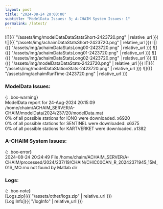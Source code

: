 ```yaml
---
layout: post
title: "2024-08-24 20:00:00"
subtitle: "ModelData Issues: 3; A-CHAIM System Issues: 1"
permalink: /latest/
---
```


![]({{ "/assets/img/modelDataDataStatsShort-2423720.png" | relative_url }})
![]({{ "/assets/img/achaimDataStatsShort-2423720.png" | relative_url }})
![]({{ "/assets/img/achaimDataStatsLong00-2423720.png" | relative_url }})
![]({{ "/assets/img/achaimDataStatsLong01-2423720.png" | relative_url }})
![]({{ "/assets/img/achaimDataStatsLong02-2423720.png" | relative_url }})
![]({{ "/assets/img/modelDataDataStats-2423720.png" | relative_url }})
![]({{ "/assets/img/modelDataStationStats-2423720.png" | relative_url }})
![]({{ "/assets/img/achaimRunTime-2423720.png" | relative_url }})


### ModelData Issues:  
  
{: .box-warning}  
 ModelData report for 24-Aug-2024 20:15:09   
 /home/chaim/ACHAIM_SERVER/A-CHAIM/modelData/2024/237/20/modelData.mat   
 0% of all possible stations for IONO were downloaded. x6920   
 0% of all possible stations for SENTINEL were downloaded. x6375   
 0% of all possible stations for KARTVERKET were downloaded. x1382   
  
### A-CHAIM System Issues:  
  
{: .box-error}  
2024-08-24 20:24:49 File /home/chaim/ACHAIM_SERVER/A-CHAIM/processed/2024/237/19/CHAIN/CHIC00CAN_R_20242371945_15M_01S_MO.rnx not found by Matlab dir  

### Logs:  
  
{: .box-note}  
[Logs.zip]({{ "/assets/other/logs.zip" | relative_url }})  
[Log Info]({{ "/logInfo" | relative_url }})  
